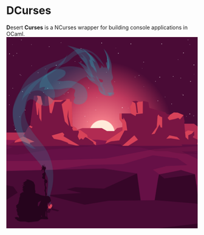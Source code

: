 # DCurses

**D**esert **Curses** is a NCurses wrapper for building console applications in OCaml.
![](https://github.com/LhamaLabs/imagens/blob/master/dcurse.png)
